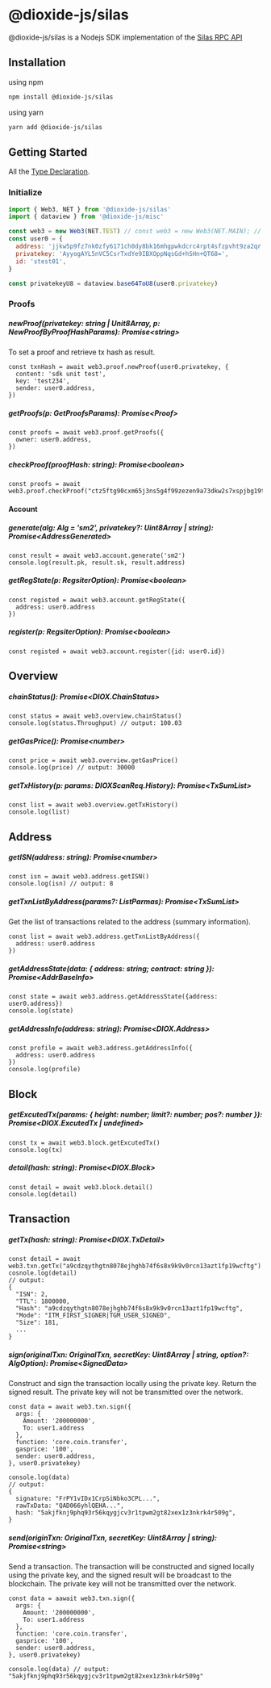 # @dioxide-js/silas

@dioxide-js/silas is a Nodejs SDK implementation of the [Silas RPC API](#)

## Installation

using npm

```bash
npm install @dioxide-js/silas
```

using yarn

```bash
yarn add @dioxide-js/silas
```

## Getting Started

All the [Type Declaration](./silas/src/api/type.ts).

### Initialize

```js
import { Web3, NET } from '@dioxide-js/silas'
import { dataview } from '@dioxide-js/misc'

const web3 = new Web3(NET.TEST) // const web3 = new Web3(NET.MAIN); // For production
const user0 = {
  address: 'jjkw5p9fz7nk0zfy6171ch0dy8bk16mhgpwkdcrc4rpt4sfzpvht9za2qr:sm2',
  privatekey: 'AyyogAYL5nVC5CsrTxdYe9IBXOppNqsGd+hSHn+QT68=',
  id: 'stest01',
}

const privatekeyU8 = dataview.base64ToU8(user0.privatekey)
```

### Proofs

##### newProof(privatekey: string | Unit8Array, p: NewProofByProofHashParams): Promise\<string\>

To set a proof and retrieve tx hash as result.

```
const txnHash = await web3.proof.newProof(user0.privatekey, {
  content: 'sdk unit test',
  key: 'test234',
  sender: user0.address,
})
```

##### getProofs(p: GetProofsParams): Promise\<Proof\>

```
const proofs = await web3.proof.getProofs({
  owner: user0.address,
})
```

##### checkProof(proofHash: string): Promise\<boolean\>

```
const proofs = await web3.proof.checkProof("ctz5ftg90cxm65j3ns5g4f99zezen9a73dkw2s7xspjbg19t4ax0")
```

#### Account

##### generate(alg: Alg = 'sm2', privatekey?: Uint8Array | string): Promise\<AddressGenerated\>

```
const result = await web3.account.generate('sm2')
console.log(result.pk, result.sk, result.address)
```

##### getRegState(p: RegsiterOption): Promise\<boolean>

```
const registed = await web3.account.getRegState({
  address: user0.address
})
```

##### register(p: RegsiterOption): Promise\<boolean>

```
const registed = await web3.account.register({id: user0.id})
```

## Overview

##### chainStatus(): Promise\<DIOX.ChainStatus>

```
const status = await web3.overview.chainStatus()
console.log(status.Throughput) // output: 100.03
```

##### getGasPrice(): Promise\<number>

```
const price = await web3.overview.getGasPrice()
console.log(price) // output: 30000
```

##### getTxHistory(p: params: DIOXScanReq.History): Promise\<TxSumList>

```
const list = await web3.overview.getTxHistory()
console.log(list)
```

## Address

##### getISN(address: string): Promise\<number>

```
const isn = await web3.address.getISN()
console.log(isn) // output: 8
```

##### getTxnListByAddress(params?: ListParmas): Promise\<TxSumList>

Get the list of transactions related to the address (summary information).

```
const list = await web3.address.getTxnListByAddress({
  address: user0.address
})
```

##### getAddressState(data: { address: string; contract: string }): Promise\<AddrBaseInfo>

```
const state = await web3.address.getAddressState({address: user0.address})
console.log(state)
```

##### getAddressInfo(address: string): Promise\<DIOX.Address>

```
const profile = await web3.address.getAddressInfo({
  address: user0.address
})
console.log(profile)
```

## Block

##### getExcutedTx(params: { height: number; limit?: number; pos?: number }): Promise\<DIOX.ExcutedTx | undefined>

```
const tx = await web3.block.getExcutedTx()
console.log(tx)
```

##### detail(hash: string): Promise\<DIOX.Block>

```
const detail = await web3.block.detail()
console.log(detail)
```

## Transaction

##### getTx(hash: string): Promise\<DIOX.TxDetail>

```
const detail = await web3.txn.getTx("a9cdzqythgtn8078ejhghb74f6s8x9k9v0rcn13azt1fp19wcftg")
cosnole.log(detail)
// output:
{
  "ISN": 2,
  "TTL": 1800000,
  "Hash": "a9cdzqythgtn8078ejhghb74f6s8x9k9v0rcn13azt1fp19wcftg",
  "Mode": "ITM_FIRST_SIGNER|TGM_USER_SIGNED",
  "Size": 181,
  ...
}

```

##### sign(originalTxn: OriginalTxn, secretKey: Uint8Array | string, option?: AlgOption): Promise\<SignedData>

Construct and sign the transaction locally using the private key. Return the signed result. The private key will not be transmitted over the network.

```
const data = await web3.txn.sign({
  args: {
    Amount: '200000000',
    To: user1.address
  },
  function: 'core.coin.transfer',
  gasprice: '100',
  sender: user0.address,
}, user0.privatekey)

console.log(data)
// output:
{
  signature: "FrPY1vIDx1CrpSiNbko3CPL...",
  rawTxData: "QAD066yhlQEHA...",
  hash: "5akjfknj9phq93r56kqygjcv3r1tpwm2gt82xex1z3nkrk4r509g",
}
```

##### send(originTxn: OriginalTxn, secretKey: Uint8Array | string): Promise\<string>

Send a transaction. The transaction will be constructed and signed locally using the private key, and the signed result will be broadcast to the blockchain. The private key will not be transmitted over the network.

```
const data = aawait web3.txn.sign({
  args: {
    Amount: '200000000',
    To: user1.address
  },
  function: 'core.coin.transfer',
  gasprice: '100',
  sender: user0.address,
}, user0.privatekey)

console.log(data) // output:  "5akjfknj9phq93r56kqygjcv3r1tpwm2gt82xex1z3nkrk4r509g"
```
